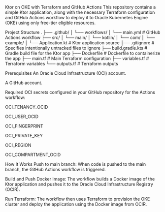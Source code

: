 Ktor on OKE with Terraform and GitHub Actions
This repository contains a simple Ktor application, along with the necessary Terraform configuration and GitHub Actions workflow to deploy it to Oracle Kubernetes Engine (OKE) using only free-tier eligible resources.

Project Structure
.
├── .github/
│   └── workflows/
│       └── main.yml        # GitHub Actions workflow
├── src/
│   └── main/
│       └── kotlin/
│           └── com/
│               └── example/
│                   └── Application.kt # Ktor application source
├── .gitignore              # Specifies intentionally untracked files to ignore
├── build.gradle.kts        # Gradle build file for the Ktor app
├── Dockerfile              # Dockerfile to containerize the app
├── main.tf                 # Main Terraform configuration
├── variables.tf            # Terraform variables
└── outputs.tf              # Terraform outputs


Prerequisites
An Oracle Cloud Infrastructure (OCI) account.

A GitHub account.

Required OCI secrets configured in your GitHub repository for the Actions workflow:

OCI_TENANCY_OCID

OCI_USER_OCID

OCI_FINGERPRINT

OCI_PRIVATE_KEY

OCI_REGION

OCI_COMPARTMENT_OCID

How It Works
Push to main branch: When code is pushed to the main branch, the GitHub Actions workflow is triggered.

Build and Push Docker Image: The workflow builds a Docker image of the Ktor application and pushes it to the Oracle Cloud Infrastructure Registry (OCIR).

Run Terraform: The workflow then uses Terraform to provision the OKE cluster and deploy the application using the Docker image from OCIR.